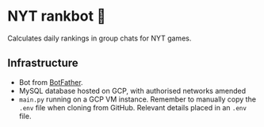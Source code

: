 # NYT rankbot 🤖
Calculates daily rankings in group chats for NYT games.

## Infrastructure
* Bot from [BotFather](https://t.me/BotFather).
* MySQL database hosted on GCP, with authorised networks amended
* `main.py` running on a GCP VM instance. Remember to manually copy the `.env` file when cloning from GitHub.
Relevant details placed in an `.env` file.